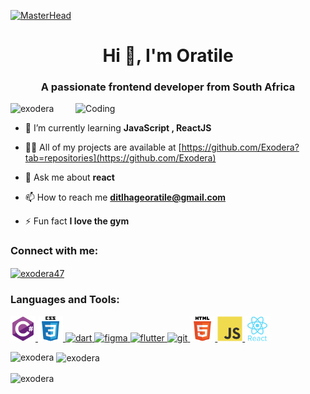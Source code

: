 [![MasterHead](https://miro.medium.com/max/1400/1*Uwhc1Xn0ojUpaKSyBS4HkA.gif)](https://exodera.io)
<h1 align="center">Hi 👋, I'm Oratile</h1>
<h3 align="center">A passionate frontend developer from South Africa</h3>
<img align="right" alt="Coding" width="400" src="https://i.pinimg.com/originals/f1/e7/34/f1e734f9cade86fe737a9aa404ad5677.gif"
<p align="left"> <img src="https://komarev.com/ghpvc/?username=exodera&label=Profile%20views&color=0e75b6&style=flat" alt="exodera" /> </p>

- 🌱 I’m currently learning **JavaScript , ReactJS**

- 👨‍💻 All of my projects are available at [https://github.com/Exodera?tab=repositories](https://github.com/Exodera)

- 💬 Ask me about **react**

- 📫 How to reach me **ditlhageoratile@gmail.com**

- ⚡ Fun fact **I love the gym**

<h3 align="left">Connect with me:</h3>
<p align="left">
<a href="https://instagram.com/exodera47" target="blank"><img align="center" src="https://raw.githubusercontent.com/rahuldkjain/github-profile-readme-generator/master/src/images/icons/Social/instagram.svg" alt="exodera47" height="30" width="40" /></a>
</p>

<h3 align="left">Languages and Tools:</h3>
<p align="left"> <a href="https://www.w3schools.com/cs/" target="_blank" rel="noreferrer"> <img src="https://raw.githubusercontent.com/devicons/devicon/master/icons/csharp/csharp-original.svg" alt="csharp" width="40" height="40"/> </a> <a href="https://www.w3schools.com/css/" target="_blank" rel="noreferrer"> <img src="https://raw.githubusercontent.com/devicons/devicon/master/icons/css3/css3-original-wordmark.svg" alt="css3" width="40" height="40"/> </a> <a href="https://dart.dev" target="_blank" rel="noreferrer"> <img src="https://www.vectorlogo.zone/logos/dartlang/dartlang-icon.svg" alt="dart" width="40" height="40"/> </a> <a href="https://www.figma.com/" target="_blank" rel="noreferrer"> <img src="https://www.vectorlogo.zone/logos/figma/figma-icon.svg" alt="figma" width="40" height="40"/> </a> <a href="https://flutter.dev" target="_blank" rel="noreferrer"> <img src="https://www.vectorlogo.zone/logos/flutterio/flutterio-icon.svg" alt="flutter" width="40" height="40"/> </a> <a href="https://git-scm.com/" target="_blank" rel="noreferrer"> <img src="https://www.vectorlogo.zone/logos/git-scm/git-scm-icon.svg" alt="git" width="40" height="40"/> </a> <a href="https://www.w3.org/html/" target="_blank" rel="noreferrer"> <img src="https://raw.githubusercontent.com/devicons/devicon/master/icons/html5/html5-original-wordmark.svg" alt="html5" width="40" height="40"/> </a> <a href="https://developer.mozilla.org/en-US/docs/Web/JavaScript" target="_blank" rel="noreferrer"> <img src="https://raw.githubusercontent.com/devicons/devicon/master/icons/javascript/javascript-original.svg" alt="javascript" width="40" height="40"/> </a> <a href="https://reactjs.org/" target="_blank" rel="noreferrer"> <img src="https://raw.githubusercontent.com/devicons/devicon/master/icons/react/react-original-wordmark.svg" alt="react" width="40" height="40"/> </a> </p>

<p><img align="left" src="https://github-readme-stats.vercel.app/api/top-langs?username=exodera&show_icons=true&locale=en&layout=compact" alt="exodera" /></p>

<p>&nbsp;<img align="center" src="https://github-readme-stats.vercel.app/api?username=exodera&show_icons=true&locale=en" alt="exodera" /></p>

<p><img align="center" src="https://github-readme-streak-stats.herokuapp.com/?user=exodera&" alt="exodera" /></p>

